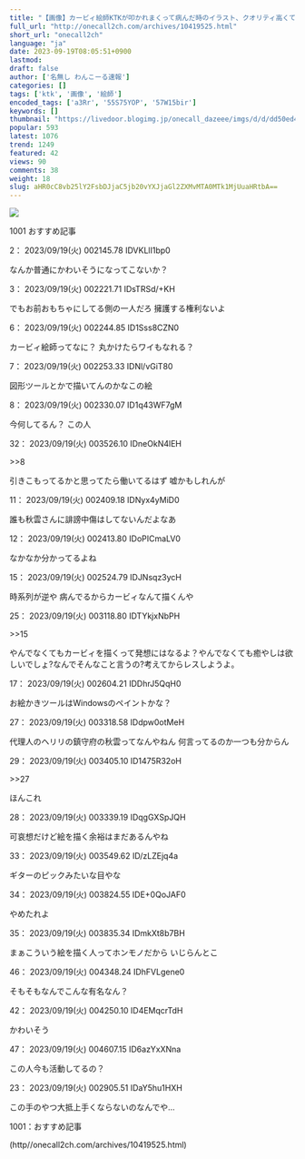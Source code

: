```yaml
---
title: "【画像】カービィ絵師KTKが叩かれまくって病んだ時のイラスト、クオリティ高くて草ｗｗｗｗ "
full_url: "http://onecall2ch.com/archives/10419525.html"
short_url: "onecall2ch"
language: "ja"
date: 2023-09-19T08:05:51+0900
lastmod: 
draft: false
author: ['名無し わんこーる速報']
categories: []
tags: ['ktk', '画像', '絵師']
encoded_tags: ['a3Rr', '55S75YOP', '57W15bir']
keywords: []
thumbnail: "https://livedoor.blogimg.jp/onecall_dazeee/imgs/d/d/dd50ed41-s.jpg"
popular: 593
latest: 1076
trend: 1249
featured: 42
views: 90
comments: 38
weight: 18
slug: aHR0cC8vb25lY2FsbDJjaC5jb20vYXJjaGl2ZXMvMTA0MTk1MjUuaHRtbA==
---
```


![](https://livedoor.blogimg.jp/onecall_dazeee/imgs/d/d/dd50ed41-s.jpg)

<div> <p class='name2'> 1001 おすすめ記事</p> <p class='name2'>2： 2023/09/19(火) 002145.78 IDVKLlI1bp0</p><p class='onecall'> なんか普通にかわいそうになってこないか？ </p> <p class='name2'>3： 2023/09/19(火) 002221.71 IDsTRSd/+KH</p><p class='onecall'> でもお前おもちゃにしてる側の一人だろ 擁護する権利ないよ </p> <p class='name2'>6： 2023/09/19(火) 002244.85 ID1Sss8CZN0</p><p class='onecall'> カービィ絵師ってなに？ 丸かけたらワイもなれる？ </p> <p class='name2'>7： 2023/09/19(火) 002253.33 IDNl/vGiT80</p><p class='onecall'> 図形ツールとかで描いてんのかなこの絵 </p> <p class='name2'>8： 2023/09/19(火) 002330.07 ID1q43WF7gM</p><p class='onecall'> 今何してるん？ この人 </p> <p class='name2'>32： 2023/09/19(火) 003526.10 IDneOkN4lEH</p><p class='onecall'> <p class='anchor'>>>8</p> 引きこもってるかと思ってたら働いてるはず 嘘かもしれんが </p> <p class='name2'>11： 2023/09/19(火) 002409.18 IDNyx4yMiD0</p><p class='onecall'> 誰も秋雲さんに誹謗中傷はしてないんだよなあ </p> <p class='name2'>12： 2023/09/19(火) 002413.80 IDoPICmaLV0</p><p class='onecall'> なかなか分かってるよね </p> <p class='name2'>15： 2023/09/19(火) 002524.79 IDJNsqz3ycH</p><p class='onecall'> 時系列が逆や 病んでるからカービィなんて描くんや </p> <p class='name2'>25： 2023/09/19(火) 003118.80 IDTYkjxNbPH</p><p class='onecall'> <p class='anchor'>>>15</p>やんでなくてもカービィを描くって発想にはなるよ？やんでなくても癒やしは欲しいでしょ?なんでそんなこと言うの?考えてからレスしようよ。 </p> <p class='name2'>17： 2023/09/19(火) 002604.21 IDDhrJ5QqH0</p><p class='onecall'> お絵かきツールはWindowsのペイントかな？ </p> <p class='name2'>27： 2023/09/19(火) 003318.58 IDdpw0otMeH</p><p class='onecall'> 代理人のヘリリの鎮守府の秋雲ってなんやねん 何言ってるのか一つも分からん </p> <p class='name2'>29： 2023/09/19(火) 003405.10 ID1475R32oH</p><p class='onecall'> <p class='anchor'>>>27</p> ほんこれ </p> <p class='name2'>28： 2023/09/19(火) 003339.19 IDqgGXSpJQH</p><p class='onecall'> 可哀想だけど絵を描く余裕はまだあるんやね </p> <p class='name2'>33： 2023/09/19(火) 003549.62 ID/zLZEjq4a</p><p class='onecall'> ギターのピックみたいな目やな </p> <p class='name2'>34： 2023/09/19(火) 003824.55 IDE+0QoJAF0</p><p class='onecall'> やめたれよ </p> <p class='name2'>35： 2023/09/19(火) 003835.34 IDmkXt8b7BH</p><p class='onecall'> まぁこういう絵を描く人ってホンモノだから いじらんとこ </p> <p class='name2'>46： 2023/09/19(火) 004348.24 IDhFVLgene0</p><p class='onecall'> そもそもなんでこんな有名なん？ </p> <p class='name2'>42： 2023/09/19(火) 004250.10 ID4EMqcrTdH</p><p class='onecall'> かわいそう </p> <p class='name2'>47： 2023/09/19(火) 004607.15 ID6azYxXNna</p><p class='onecall'> この人今も活動してるの？ </p> <p class='name2'>23： 2023/09/19(火) 002905.51 IDaY5hu1HXH</p><p class='onecall'> この手のやつ大抵上手くならないのなんでや… </p> <p class='name2'>1001：おすすめ記事</p> </div>

(http//onecall2ch.com/archives/10419525.html)
